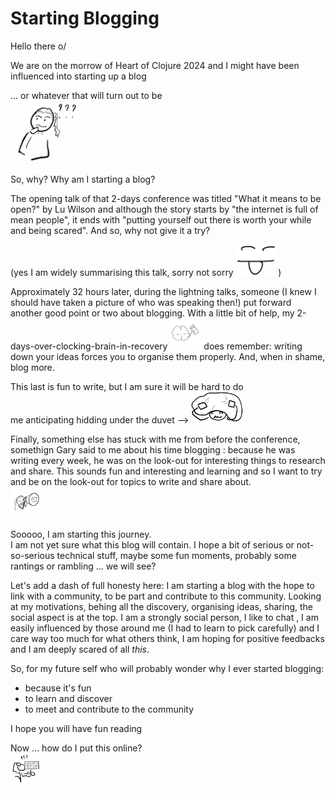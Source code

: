 # Starting Blogging


Hello there o/

We are on the morrow of Heart of Clojure 2024 and I might
have been influenced into starting up a blog

... or whatever that will turn out to be\
<img src="../img/20240920_hmmm.jpg" alt="Hmmm" height="100"/>

So, why? Why am I starting a blog?

The opening talk of that 2-days conference was titled "What it means
to be open?" by Lu Wilson and although the story starts by "the internet is
full of mean people", it ends with "putting yourself out there is worth your
while and being scared". And so, why not give it a try?

(yes I am widely summarising this talk, sorry not sorry
<img src="../img/20240920_notsorry.png" alt="happyly sticking my tongue out" height="50"/>
)

Approximately 32 hours later, during the lightning talks, someone (I knew I
should have taken a picture of who was speaking then!) put forward another good
point or two about blogging. With a little bit of help, my
2-days-over-clocking-brain-in-recovery
<img src="../img/20240920_brain.jpg" alt="brain Zzz" height="50"/>
does remember: writing down your ideas
forces you to organise them properly. And, when in shame, blog more.

This last is fun to write, but I am sure it will be hard to do\
me anticipating hidding under the duvet -->
<img src="../img/20240920_hiding.jpg" alt="Hiding" height="50"/>

Finally, something else has stuck with me from before the conference,
somethign Gary said to me about his time blogging : because he was writing
every week, he was on the look-out for interesting things to research
and share.
This sounds fun and interesting and learning and so I want to try and
be on the look-out for topics to write and share about.\
<img src="../img/20240920_spyglass.jpg" alt="looking through a spyglass"
height="50"/>

Sooooo, I am starting this journey.\
I am not yet sure what this blog will contain. I hope a bit of serious or
not-so-serious technical stuff, maybe some fun moments, probably some rantings
or rambling ... we will see?

Let's add a dash of full honesty here: I am starting a blog with the hope
to link with a community, to be part and contribute to this community.
Looking at my motivations, behing all the discovery, organising ideas, sharing,
the social aspect is at the top. I am a strongly social person, I like to chat
, I am easily influenced by those around me (I had to learn to pick carefully)
and I care way too much for what others think, I am hoping for positive
feedbacks and I am deeply scared of all _this_.

So, for my future self who will probably wonder why I ever started blogging:
- because it's fun
- to learn and discover
- to meet and contribute to the community

I hope you will have fun reading

Now ... how do I put this online?\
<img src="../img/20240920_deployquestion.jpg" alt="question in front of computer"
height="50">

